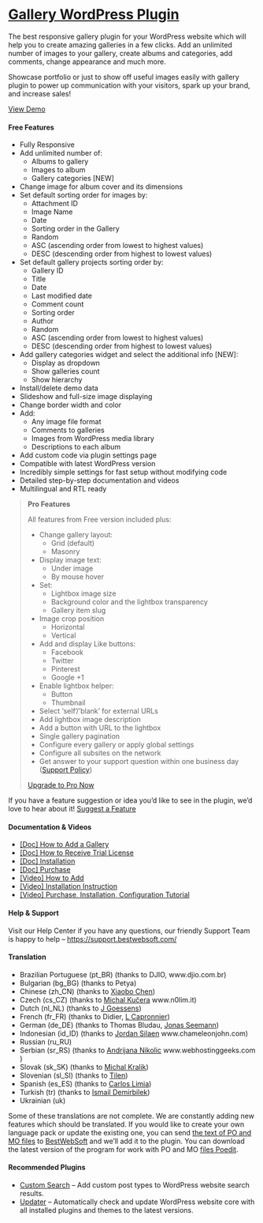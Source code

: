 <a href="https://bestwebsoft.com/products/wordpress/plugins/gallery/" target=_blank>Gallery WordPress Plugin</a>
========================

<p>The best responsive gallery plugin for your WordPress website which will help you to create amazing galleries in a few clicks. Add an unlimited number of images to your gallery, create albums and categories, add comments, change appearance and much more.</p>
<p>Showcase portfolio or just to show off useful images easily with gallery plugin to power up communication with your visitors, spark up your brand, and increase sales!</p>
<p><a href="https://bestwebsoft.com/demo-for-gallery-pro/" rel="nofollow">View Demo</a></p>
<p><span class="embed-youtube" style="text-align:center; display: block;"></span></p>
<h4>Free Features</h4>
<ul>
<li>Fully Responsive</li>
<li>Add unlimited number of:
<ul>
<li>Albums to gallery</li>
<li>Images to album</li>
<li>Gallery categories [NEW]</li>
</ul>
</li>
<li>Change image for album cover and its dimensions</li>
<li>Set default sorting order for images by:
<ul>
<li>Attachment ID</li>
<li>Image Name</li>
<li>Date</li>
<li>Sorting order in the Gallery</li>
<li>Random</li>
<li>ASC (ascending order from lowest to highest values)</li>
<li>DESC (descending order from highest to lowest values)</li>
</ul>
</li>
<li>Set default gallery projects sorting order by:
<ul>
<li>Gallery ID</li>
<li>Title</li>
<li>Date</li>
<li>Last modified date</li>
<li>Comment count</li>
<li>Sorting order</li>
<li>Author</li>
<li>Random</li>
<li>ASC (ascending order from lowest to highest values)</li>
<li>DESC (descending order from highest to lowest values)</li>
</ul>
</li>
<li>Add gallery categories widget and select the additional info [NEW]:
<ul>
<li>Display as dropdown</li>
<li>Show galleries count</li>
<li>Show hierarchy</li>
</ul>
</li>
<li>Install/delete demo data</li>
<li>Slideshow and full-size image displaying</li>
<li>Change border width and color</li>
<li>Add:
<ul>
<li>Any image file format</li>
<li>Comments to galleries</li>
<li>Images from WordPress media library</li>
<li>Descriptions to each album</li>
</ul>
</li>
<li>Add custom code via plugin settings page</li>
<li>Compatible with latest WordPress version</li>
<li>Incredibly simple settings for fast setup without modifying code</li>
<li>Detailed step-by-step documentation and videos</li>
<li>Multilingual and RTL ready</li>
</ul>
<blockquote>
<p><strong>Pro Features</strong></p>
<p>All features from Free version included plus:</p>
<ul>
<li>Change gallery layout:
<ul>
<li>Grid (default)</li>
<li>Masonry</li>
</ul>
</li>
<li>Display image text:
<ul>
<li>Under image</li>
<li>By mouse hover</li>
</ul>
</li>
<li>Set:
<ul>
<li>Lightbox image size</li>
<li>Background color and the lightbox transparency</li>
<li>Gallery item slug</li>
</ul>
</li>
<li>Image crop position
<ul>
<li>Horizontal</li>
<li>Vertical</li>
</ul>
</li>
<li>Add and display Like buttons:
<ul>
<li>Facebook</li>
<li>Twitter</li>
<li>Pinterest</li>
<li>Google +1</li>
</ul>
</li>
<li>Enable lightbox helper:
<ul>
<li>Button</li>
<li>Thumbnail</li>
</ul>
</li>
<li>Select &#8216;self&#8217;/&#8217;blank&#8217; for external URLs</li>
<li>Add lightbox image description</li>
<li>Add a button with URL to the lightbox</li>
<li>Single gallery pagination</li>
<li>Configure every gallery or apply global settings</li>
<li>Configure all subsites on the network</li>
<li>Get answer to your support question within one business day (<a href="https://bestwebsoft.com/support-policy/" rel="nofollow">Support Policy</a>)</li>
</ul>
<p><a href="https://bestwebsoft.com/products/wordpress/plugins/gallery/?k=57ad5c0c7fe312e2a45ef9a76f47334c" rel="nofollow">Upgrade to Pro Now</a></p>
</blockquote>
<p>If you have a feature suggestion or idea you&#8217;d like to see in the plugin, we&#8217;d love to hear about it! <a href="https://support.bestwebsoft.com/hc/en-us/requests/new" rel="nofollow">Suggest a Feature</a></p>
<h4>Documentation &amp; Videos</h4>
<ul>
<li><a href="https://docs.google.com/document/d/1l4zMhovBgO7rsPIzJk_15v0sdhiCpnjuacoDEfmzGEw/" rel="nofollow">[Doc] How to Add a Gallery</a></li>
<li><a href="https://docs.google.com/document/d/1koBRu7k9OnOw2Ic3YqmBWjL_KtC3tI8WU1agMa3AYGo/" rel="nofollow">[Doc] How to Receive Trial License</a></li>
<li><a href="https://docs.google.com/document/d/1-hvn6WRvWnOqj5v5pLUk7Awyu87lq5B_dO-Tv-MC9JQ/" rel="nofollow">[Doc] Installation</a></li>
<li><a href="https://docs.google.com/document/d/1EUdBVvnm7IHZ6y0DNyldZypUQKpB8UVPToSc_LdOYQI/" rel="nofollow">[Doc] Purchase</a></li>
<li><a href="https://www.youtube.com/watch?v=-P9o6-APlv0" rel="nofollow">[Video] How to Add</a></li>
<li><a href="https://www.youtube.com/watch?v=3u-Ov-HxZ7U" rel="nofollow">[Video] Installation Instruction</a></li>
<li><a href="https://www.youtube.com/watch?v=KAbiac-iORw" rel="nofollow">[Video] Purchase, Installation, Configuration Tutorial</a></li>
</ul>
<h4>Help &amp; Support</h4>
<p>Visit our Help Center if you have any questions, our friendly Support Team is happy to help &#8211; <a href="https://support.bestwebsoft.com/" rel="nofollow">https://support.bestwebsoft.com/</a></p>
<h4>Translation</h4>
<ul>
<li>Brazilian Portuguese (pt_BR) (thanks to DJIO, www.djio.com.br)</li>
<li>Bulgarian (bg_BG) (thanks to Petya)</li>
<li>Chinese (zh_CN) (thanks to <a href="mailto:&#109;&#105;&#098;&#099;x&#x62;&#x40;&#x67;&#x6d;&#x61;&#x69;&#108;&#046;&#099;&#111;&#109;" rel="nofollow">Xiaobo Chen</a>)</li>
<li>Czech (cs_CZ) (thanks to <a href="mailto:&#107;&#117;&#x63;&#x65;&#114;&#x61;&#x6d;&#105;&#064;&#x67;&#109;&#097;&#x69;&#108;&#046;&#x63;&#x6f;&#109;" rel="nofollow">Michal Kučera</a> www.n0lim.it)</li>
<li>Dutch (nl_NL) (thanks to <a href="mailto:&#x6a;&#x2e;&#x67;&#x6f;&#101;&#115;&#115;&#101;&#110;&#115;&#064;&#103;&#109;&#097;&#105;l.&#x63;&#x6f;&#x6d;" rel="nofollow">J Goessens</a>)</li>
<li>French (fr_FR) (thanks to Didier, <a href="mailto:&#x6c;c&#097;&#112;&#x72;&#x6f;&#110;&#110;&#x69;&#x65;&#114;&#064;&#x79;&#x61;h&#111;&#111;&#x2e;&#x63;&#111;&#109;" rel="nofollow">L Capronnier</a>)</li>
<li>German (de_DE) (thanks to Thomas Bludau, <a href="mailto:&#105;&#110;&#102;&#x6f;&#x40;&#097;&#104;&#111;&#x69;&#x64;&#x65;&#115;&#105;g&#x6e;&#x2e;&#100;&#101;" rel="nofollow">Jonas Seemann</a>)</li>
<li>Indonesian (id_ID) (thanks to <a href="mailto:j&#x6f;&#114;&#x64;&#x61;&#110;&#x2e;&#115;i&#x6c;&#097;&#x65;&#x6e;&#064;&#x63;&#104;&#097;&#x6d;&#101;l&#x65;&#111;&#x6e;&#106;&#111;&#x68;&#110;.&#x63;&#111;&#x6d;" rel="nofollow">Jordan Silaen</a> www.chameleonjohn.com)</li>
<li>Russian (ru_RU)</li>
<li>Serbian (sr_RS) (thanks to <a href="mailto:&#x61;&#110;&#x64;&#114;&#x69;&#106;&#x61;&#110;&#x61;&#110;&#x40;&#119;&#x65;&#098;&#x68;&#111;&#x73;&#116;&#x69;&#110;&#x67;&#103;&#x65;&#101;&#x6b;&#115;&#x2e;&#099;&#x6f;&#109;" rel="nofollow">Andrijana Nikolic</a> www.webhostinggeeks.com )</li>
<li>Slovak (sk_SK) (thanks to <a href="mailto:&#x6a;&#097;&#x40;&#109;i&#x63;&#104;&#x61;&#108;k&#x72;&#097;&#x6c;&#105;&#x6b;&#x2e;&#115;&#x6b;" rel="nofollow">Michal Kralik</a>)</li>
<li>Slovenian (sl_SI) (thanks to <a href="mailto:&#116;&#105;&#x6c;e&#110;&#x40;&#x64;&#105;&#118;&#x69;d&#101;&#x64;&#x2e;&#115;&#105;" rel="nofollow">Tilen</a>)</li>
<li>Spanish (es_ES) (thanks to <a href="mailto:&#x63;&#x6c;&#x69;&#x6d;&#105;&#097;&#064;c&#x6c;&#x69;&#x6d;&#105;&#097;&#046;&#101;s" rel="nofollow">Carlos Limia</a>)</li>
<li>Turkish (tr) (thanks to <a href="mailto:&#x63;&#x65;&#x2e;&#x64;&#x65;&#x6d;&#x69;&#x72;&#x62;&#x69;&#x6c;&#x65;&#x6b;&#x40;&#x67;&#x6d;&#x61;&#x69;&#x6c;&#x2e;&#x63;&#x6f;&#x6d;" rel="nofollow">Ismail Demirbilek</a>)</li>
<li>Ukrainian (uk)</li>
</ul>
<p>Some of these translations are not complete. We are constantly adding new features which should be translated. If you would like to create your own language pack or update the existing one, you can send <a href="https://codex.wordpress.org/Translating_WordPress" rel="nofollow">the text of PO and MO files</a> to <a href="https://support.bestwebsoft.com/hc/en-us/requests/new" rel="nofollow">BestWebSoft</a> and we&#8217;ll add it to the plugin. You can download the latest version of the program for work with PO and MO <a href="https://www.poedit.net/download.php" rel="nofollow">files Poedit</a>.</p>
<h4>Recommended Plugins</h4>
<ul>
<li><a href="https://bestwebsoft.com/products/wordpress/plugins/custom-search/?k=b673f73379683aba054e98fab3bf7743" rel="nofollow">Custom Search</a> &#8211; Add custom post types to WordPress website search results.</li>
<li><a href="https://bestwebsoft.com/products/wordpress/plugins/updater/?k=6ed3f1f40908b8eb7248953196a4753a" rel="nofollow">Updater</a> &#8211; Automatically check and update WordPress website core with all installed plugins and themes to the latest versions.</li>
</ul>

